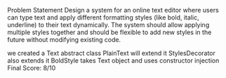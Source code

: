 Problem Statement
Design a system for an online text editor where users can type text and apply different formatting styles (like bold, italic, underline) to their text dynamically.
The system should allow applying multiple styles together and should be flexible to add new styles in the future without modifying existing code.






we created a Text abstract class
PlainText will extend it
StylesDecorator also extends it
BoldStyle takes Text object and uses constructor injection
Final Score: 8/10
